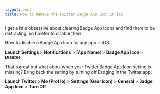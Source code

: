 ```yaml
---
layout: post
title: How to Remove the Twitter Badge App Icon in iOS
---
```


I get a little obsessive about clearing Badge App Icons and find them to be distracting, so I prefer to disable them.

How to disable a Badge App Icon for any app in iOS:

**Launch Settings** > **Notifications** > **[App Name]** > **Badge App Icon** > **Disable**

That's great but what about when your Twitter Badge App Icon setting is missing? Bring back the setting by turning off Badging in the Twitter app:

**Launch Twitter** > **Me (Profile)** > **Settings (Gear Icon)** > **General** > **Badge App Icon** > **Turn Off**
